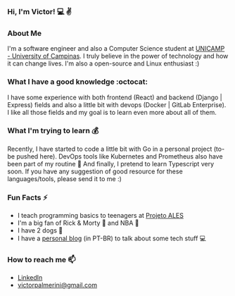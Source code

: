 ### Hi, I'm Victor! :computer: :v:

### About Me

I'm a software engineer and also a Computer Science student at [UNICAMP - University of Campinas](https://www.unicamp.br/unicamp/). I truly believe in the power of technology and how it can change lives. I'm also a open-source and Linux enthusiast :)

### What I have a good knowledge :octocat:

I have some experience with both frontend (React) and backend (Django | Express) fields and also a little bit with devops (Docker | GitLab Enterprise). I like all those fields and my goal is to learn even more about all of them.

### What I'm trying to learn :moneybag:
Recently, I have started to code a little bit with Go in a personal project (to-be pushed here). DevOps tools like Kubernetes and Prometheus also have been part of my routine :rocket: And finally, I pretend to learn Typescript very soon. If you have any suggestion of good resource for these languages/tools, please send it to me :)

### Fun Facts ⚡
- I teach programming basics to teenagers at [Projeto ALES](https://projetoales.org) 
- I'm a big fan of Rick & Morty :cucumber: and NBA :basketball:
- I have 2 dogs :dog:
- I have a [personal blog](https://vpalmerini.github.io/blog) (in PT-BR) to talk about some tech stuff :computer:

### How to reach me 📫
- [LinkedIn](https://www.linkedin.com/in/victorpalmerini/)
- victorpalmerini@gmail.com
